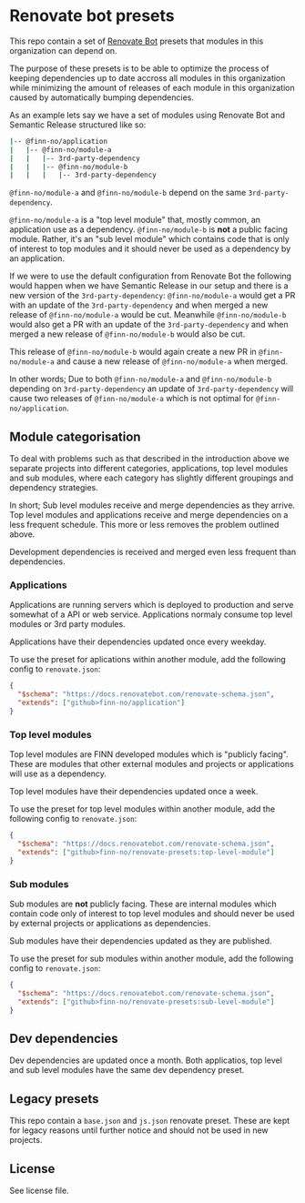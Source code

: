 # Renovate bot presets

This repo contain a set of [Renovate Bot](https://www.whitesourcesoftware.com/free-developer-tools/renovate/) presets that modules in this organization can depend on.

The purpose of these presets is to be able to optimize the process of keeping dependencies up to date accross all modules in this organization while minimizing the amount of releases of each module in this organization caused by automatically bumping dependencies.

As an example lets say we have a set of modules using Renovate Bot and Semantic Release structured like so:

```sh
|-- @finn-no/application
|   |-- @finn-no/module-a
|   |   |-- 3rd-party-dependency
|   |   |-- @finn-no/module-b
|   |   |   |-- 3rd-party-dependency
```

`@finn-no/module-a` and `@finn-no/module-b` depend on the same `3rd-party-dependency`.

`@finn-no/module-a` is a "top level module" that, mostly common, an application use as a dependency. `@finn-no/module-b` is **not** a public facing module. Rather, it's an "sub level module" which contains code that is only of interest to top modules and it should never be used as a dependency by an application.

If we were to use the default configuration from Renovate Bot the following would happen when we have Semantic Release in our setup and there is a new version of the `3rd-party-dependency`: `@finn-no/module-a` would get a PR with an update of the `3rd-party-dependency` and when merged a new release of `@finn-no/module-a` would be cut. Meanwhile `@finn-no/module-b` would also get a PR with an update of the `3rd-party-dependency` and when merged a new release of `@finn-no/module-b` would also be cut.

This release of `@finn-no/module-b` would again create a new PR in `@finn-no/module-a` and cause a new release of `@finn-no/module-a` when merged.

In other words; Due to both `@finn-no/module-a` and `@finn-no/module-b` depending on `3rd-party-dependency` an update of `3rd-party-dependency` will cause two releases of `@finn-no/module-a` which is not optimal for `@finn-no/application`.

## Module categorisation

To deal with problems such as that described in the introduction above we separate projects into different categories, applications, top level modules and sub modules, where each category has slightly different groupings and dependency strategies.

In short; Sub level modules receive and merge dependencies as they arrive. Top level modules and applications receive and merge dependencies on a less frequent schedule. This more or less removes the problem outlined above.

Development dependencies is received and merged even less frequent than dependencies.

### Applications

Applications are running servers which is deployed to production and serve somewhat of a API or web service. Applications normaly consume top level modules or 3rd party modules.

Applications have their dependencies updated once every weekday.

To use the preset for aplications within another module, add the following config to `renovate.json`:

```json
{
  "$schema": "https://docs.renovatebot.com/renovate-schema.json",
  "extends": ["github>finn-no/application"]
}
```

### Top level modules

Top level modules are FINN developed modules which is "publicly facing". These are modules that other external modules and projects or applications will use as a dependency.

Top level modules have their dependencies updated once a week.

To use the preset for top level modules within another module, add the following config to `renovate.json`:

```json
{
  "$schema": "https://docs.renovatebot.com/renovate-schema.json",
  "extends": ["github>finn-no/renovate-presets:top-level-module"]
}
```

### Sub modules

Sub modules are **not** publicly facing. These are internal modules which contain code only of interest to top level modules and should never be used by external projects or applications as dependencies.

Sub modules have their dependencies updated as they are published.

To use the preset for sub modules within another module, add the following config to `renovate.json`:

```json
{
  "$schema": "https://docs.renovatebot.com/renovate-schema.json",
  "extends": ["github>finn-no/renovate-presets:sub-level-module"]
}
```

## Dev dependencies

Dev dependencies are updated once a month. Both applicatios, top level and sub level modules have the same dev dependency preset.

## Legacy presets

This repo contain a `base.json` and `js.json` renovate preset. These are kept for legacy reasons until further notice and should not be used in new projects.

## License

See license file.
